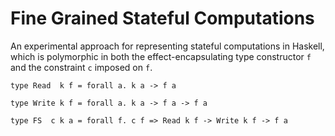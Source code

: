 # Fine Grained Stateful Computations

An experimental approach for representing stateful computations in Haskell, which
is polymorphic in both the effect-encapsulating type constructor `f` and the
constraint `c` imposed on `f`.

```
type Read  k f = forall a. k a -> f a

type Write k f = forall a. k a -> f a -> f a

type FS  c k a = forall f. c f => Read k f -> Write k f -> f a
```
